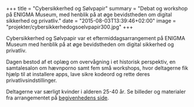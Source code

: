 +++
title = "Cybersikkerhed og Sølvpapir"
summary = "Debat og workshop på ENIGMA Museum, med henblik på at øge bevidstheden om digital sikkerhed og privatliv."
date = "2015-08-03T13:39:46+02:00"
image = "projekter/cybersikkerhedogsoelvpapir300.jpg"
+++

Cybersikkerhed og Sølvpapir var et eftermiddagsarrangement på ENIGMA Museum med henblik på at øge bevidstheden om digital sikkerhed og privatliv.

Dagen bestod af et oplæg om overvågning i et historisk perspektiv, en samtalesalon om hævnporno samt fem små workshops, hvor deltagerne fik hjælp til at installere apps, lave sikre kodeord og rette deres privatlivsindstillinger.

Deltagerne var særligt kvinder i alderen 25-40 år. Se billeder og materialer fra arrangementet på [begivenhedens side](https://www.facebook.com/events/1396551977056276/permalink/1414018965309577/).
